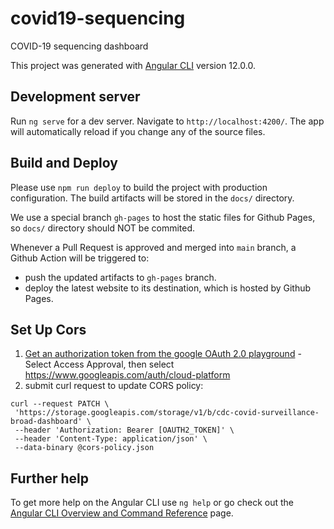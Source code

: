 # covid19-sequencing
COVID-19 sequencing dashboard

This project was generated with [Angular CLI](https://github.com/angular/angular-cli) version 12.0.0.

## Development server

Run `ng serve` for a dev server. Navigate to `http://localhost:4200/`. The app will automatically reload if you change any of the source files.

## Build and Deploy

Please use `npm run deploy` to build the project with production
configuration. The build artifacts will be stored in the `docs/` directory.

We use a special branch `gh-pages` to host the static files for
Github Pages, so `docs/` directory should NOT be commited.

Whenever a Pull Request is approved and merged into `main`
branch, a Github Action will be triggered to:

- push the updated artifacts to `gh-pages` branch.
- deploy the latest website to its destination, which is hosted by Github Pages.


## Set Up Cors
1. [Get an authorization token from the google OAuth 2.0 playground](https://developers.google.com/oauthplayground/) - Select Access Approval, then select https://www.googleapis.com/auth/cloud-platform
2. submit curl request to update CORS policy:

```
curl --request PATCH \
 'https://storage.googleapis.com/storage/v1/b/cdc-covid-surveillance-broad-dashboard' \
 --header 'Authorization: Bearer [OAUTH2_TOKEN]' \
 --header 'Content-Type: application/json' \
 --data-binary @cors-policy.json
```

## Further help

To get more help on the Angular CLI use `ng help` or go check out the [Angular CLI Overview and Command Reference](https://angular.io/cli) page.
